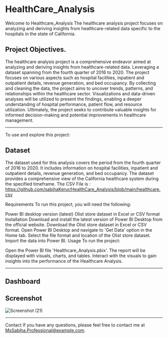 # HealthCare_Analysis

Welcome to Healthcare_Analysis
The healthcare analysis project focuses on analyzing and deriving insights from healthcare-related data specific to the hospitals in the state of California.

## Project Objectives.
The healthcare analysis project is a comprehensive endeavor aimed at analyzing and deriving insights from healthcare-related data. Leveraging a dataset spanning from the fourth quarter of 2016 to 2020.
The project focuses on various aspects such as hospital facilities, inpatient and outpatient details, revenue generation, and bed occupancy.
By collecting and cleaning the data, the project aims to uncover trends, patterns, and relationships within the healthcare sector. Visualizations and data-driven analyses will be utilized to present the findings, enabling a deeper understanding of hospital performance, patient flow, and resource utilization. Ultimately, the project seeks to contribute valuable insights for informed decision-making and potential improvements in healthcare management.

---------------------------------------------------------------------------------------------------------------------------------------------------------------------
To use and explore this project:

## Dataset

The dataset used for this analysis covers the period from the fourth quarter of 2016 to 2020. It includes information on hospital facilities, inpatient and outpatient details, revenue generation, and bed occupancy. The dataset provides a comprehensive view of the California healthcare system during the specified timeframe.
The CSV File is : https://github.com/sabihaKerur/HealthCare_Analysis/blob/main/healthcare.csv

Requirements To run this project, you will need the following:

Power BI desktop version (latest) Olist store dataset in Excel or CSV format Installation Download and install the latest version of Power BI Desktop from the official website. Download the Olist store dataset in Excel or CSV format. Open Power BI Desktop and navigate to 'Get Data' option in the Home tab. Select the file format and location of the Olist store dataset. Import the data into Power BI. Usage To run the project:

Open the Power BI file 'Healthcare_Analysis.pbix'.
The report will be displayed with visuals, charts, and tables.
Interact with the visuals to gain insights into the performance of the Healthcare Analysis.

------------------------------------------------------------------------------------------------------------------------------------------------------------------
## Dashboard
## Screenshot
![Screenshot (21)](https://github.com/sabihaKerur/HealthCare_Analysis/assets/104004284/c3e3e7e4-5816-4378-bf42-d857e88d193a)




------------------------------------------------------------------------------------------------------------------------------------------------------------------

Contact
If you have any questions, please feel free to contact me at MsSabiha.Professional@example.com.




